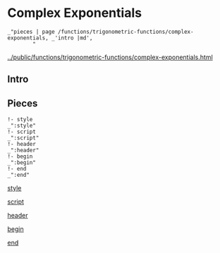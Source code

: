 # Complex Exponentials

    _"pieces | page /functions/trigonometric-functions/complex-exponentials, _'intro |md',
            "

[../public/functions/trigonometric-functions/complex-exponentials.html](# "save:")


## Intro

## Pieces

    !- style
    _":style"
    !- script
    _":script"
    !- header
    _":header"
    !- begin
    _":begin"
    !- end
    _":end"

[style]() 

[script]()

[header]()

[begin]()

[end]()

